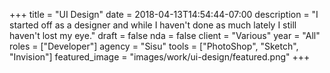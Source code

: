 +++
title = "UI Design"
date = 2018-04-13T14:54:44-07:00
description = "I started off as a designer and while I haven't done as much lately I still haven't lost my eye."
draft = false
nda = false
client = "Various"
year = "All"
roles = ["Developer"]
agency = "Sisu"
tools = ["PhotoShop", "Sketch", "Invision"]
featured_image = "images/work/ui-design/featured.png"
+++
